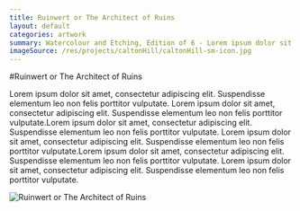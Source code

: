 ```yaml
---
title: Ruinwert or The Architect of Ruins
layout: default
categories: artwork
summary: Watercolour and Etching, Edition of 6 - Lorem ipsum dolor sit amet, consectetur adipiscing elit. Suspendisse elementum leo non felis porttitor vulputate. Lorem ipsum dolor sit amet, consectetur adipiscing elit. Suspendisse elementum leo non felis
imageSource: /res/projects/caltonHill/caltonHill-sm-icon.jpg
---
```


#Ruinwert or The Architect of Ruins

Lorem ipsum dolor sit amet, consectetur adipiscing elit. Suspendisse elementum leo non felis porttitor vulputate. Lorem ipsum dolor sit amet, consectetur adipiscing elit. Suspendisse elementum leo non felis porttitor vulputate.Lorem ipsum dolor sit amet, consectetur adipiscing elit. Suspendisse elementum leo non felis porttitor vulputate. Lorem ipsum dolor sit amet, consectetur adipiscing elit. Suspendisse elementum leo non felis porttitor vulputate.Lorem ipsum dolor sit amet, consectetur adipiscing elit. Suspendisse elementum leo non felis porttitor vulputate. Lorem ipsum dolor sit amet, consectetur adipiscing elit. Suspendisse elementum leo non felis porttitor vulputate. 

![Ruinwert or The Architect of Ruins](/assets/architect.jpg)

